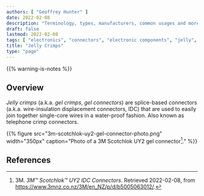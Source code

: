 ```yaml
---
authors: [ "Geoffrey Hunter" ]
date: 2022-02-08
description: "Terminology, types, manufacturers, common usages and more info on jelly crimps."
draft: false
lastmod: 2022-02-08
tags: [ "electronics", "connectors", "electronic components", "jelly", "gel", "crimps", "IDC", "wire", "insulation", "displacement", "telephone", "3M", "UY2", "Scotchlok" ]
title: "Jelly Crimps"
type: "page"
---
```


{{% warning-is-notes %}}

## Overview

_Jelly crimps_ (a.k.a. _gel crimps_, _gel connectors_) are splice-based connectors (a.k.a. wire-insulation displacement connectors, IDC) that are used to easily join together single-core wires in a water-proof fashion. Also known as telephone crimp connectors.

{{% figure src="3m-scotchlok-uy2-gel-connector-photo.png" width="350px" caption="Photo of a 3M Scotchlok UY2 gel connector[^bib-3m-scotchlok-uy2]." %}}

## References

[^bib-3m-scotchlok-uy2]:  3M. _3M™ Scotchlok™ UY2 IDC Connectors_. Retrieved 2022-02-08, from https://www.3mnz.co.nz/3M/en_NZ/p/d/b5005063012/.
